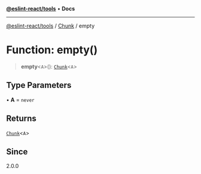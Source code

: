 [**@eslint-react/tools**](../../../README.md) • **Docs**

***

[@eslint-react/tools](../../../README.md) / [Chunk](../README.md) / empty

# Function: empty()

> **empty**\<`A`\>(): [`Chunk`](../interfaces/Chunk.md)\<`A`\>

## Type Parameters

• **A** = `never`

## Returns

[`Chunk`](../interfaces/Chunk.md)\<`A`\>

## Since

2.0.0

